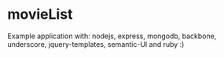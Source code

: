 movieList
=========

Example application with: nodejs, express, mongodb, backbone, underscore, jquery-templates, semantic-UI and ruby :) 
